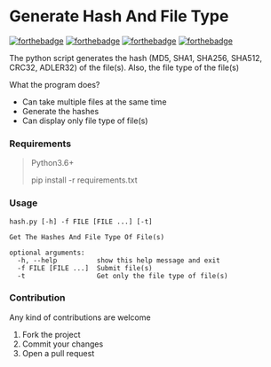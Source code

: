 # Generate Hash And File Type
[![forthebadge](https://forthebadge.com/images/badges/built-with-grammas-recipe.svg)](https://forthebadge.com)
[![forthebadge](https://forthebadge.com/images/badges/built-with-love.svg)](https://forthebadge.com)
[![forthebadge](https://forthebadge.com/images/badges/made-with-python.svg)](https://forthebadge.com)
[![forthebadge](https://forthebadge.com/images/badges/powered-by-water.svg)](https://forthebadge.com)

The python script generates the 
hash (MD5, SHA1, SHA256, SHA512, CRC32, ADLER32) of the 
file(s). Also, the file type of the file(s)

What the program does?
- Can take multiple files at the same time
- Generate the hashes
- Can display only file type of file(s)


### Requirements
>Python3.6+
> 
> pip install -r requirements.txt


### Usage
```
hash.py [-h] -f FILE [FILE ...] [-t]

Get The Hashes And File Type Of File(s)

optional arguments:
  -h, --help          show this help message and exit
  -f FILE [FILE ...]  Submit file(s)
  -t                  Get only the file type of file(s)
```

### Contribution
Any kind of contributions are welcome
1. Fork the project
2. Commit your changes
3. Open a pull request


